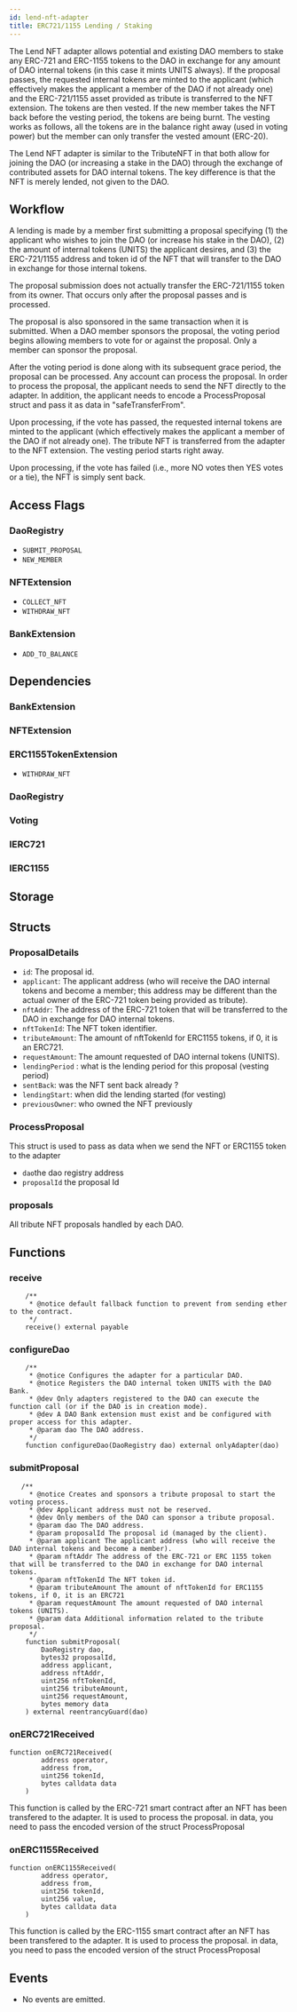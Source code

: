 ```yaml
---
id: lend-nft-adapter
title: ERC721/1155 Lending / Staking
---
```


The Lend NFT adapter allows potential and existing DAO members to stake any ERC-721 and ERC-1155 tokens to the DAO in exchange for any amount of DAO internal tokens (in this case it mints UNITS always). If the proposal passes, the requested internal tokens are minted to the applicant (which effectively makes the applicant a member of the DAO if not already one) and the ERC-721/1155 asset provided as tribute is transferred to the NFT extension. The tokens are then vested. If the new member takes the NFT back before the vesting period, the tokens are being burnt. The vesting works as follows, all the tokens are in the balance right away (used in voting power) but the member can only transfer the vested amount (ERC-20).

The Lend NFT adapter is similar to the TributeNFT in that both allow for joining the DAO (or increasing a stake in the DAO) through the exchange of contributed assets for DAO internal tokens. The key difference is that the NFT is merely lended, not given to the DAO.

## Workflow

A lending is made by a member first submitting a proposal specifying (1) the applicant who wishes to join the DAO (or increase his stake in the DAO), (2) the amount of internal tokens (UNITS) the applicant desires, and (3) the ERC-721/1155 address and token id of the NFT that will transfer to the DAO in exchange for those internal tokens.

The proposal submission does not actually transfer the ERC-721/1155 token from its owner. That occurs only after the proposal passes and is processed.

The proposal is also sponsored in the same transaction when it is submitted. When a DAO member sponsors the proposal, the voting period begins allowing members to vote for or against the proposal. Only a member can sponsor the proposal.

After the voting period is done along with its subsequent grace period, the proposal can be processed. Any account can process the proposal. In order to process the proposal, the applicant needs to send the NFT directly to the adapter. In addition, the applicant needs to encode a ProcessProposal struct and pass it as data in "safeTransferFrom".

Upon processing, if the vote has passed, the requested internal tokens are minted to the applicant (which effectively makes the applicant a member of the DAO if not already one). The tribute NFT is transferred from the adapter to the NFT extension. The vesting period starts right away.

Upon processing, if the vote has failed (i.e., more NO votes then YES votes or a tie), the NFT is simply sent back.

## Access Flags

### DaoRegistry

- `SUBMIT_PROPOSAL`
- `NEW_MEMBER`

### NFTExtension

- `COLLECT_NFT`
- `WITHDRAW_NFT`

### BankExtension

- `ADD_TO_BALANCE`

## Dependencies

### BankExtension

### NFTExtension

### ERC1155TokenExtension

- `WITHDRAW_NFT`

### DaoRegistry

### Voting

### IERC721

### IERC1155

## Storage

## Structs

### ProposalDetails

- `id`: The proposal id.
- `applicant`: The applicant address (who will receive the DAO internal tokens and become a member; this address may be different than the actual owner of the ERC-721 token being provided as tribute).
- `nftAddr`: The address of the ERC-721 token that will be transferred to the DAO in exchange for DAO internal tokens.
- `nftTokenId`: The NFT token identifier.
- `tributeAmount`: The amount of nftTokenId for ERC1155 tokens, if 0, it is an ERC721.
- `requestAmount`: The amount requested of DAO internal tokens (UNITS).
- `lendingPeriod` : what is the lending period for this proposal (vesting period)
- `sentBack`: was the NFT sent back already ?
- `lendingStart`: when did the lending started (for vesting)
- `previousOwner`: who owned the NFT previously

### ProcessProposal

This struct is used to pass as data when we send the NFT or ERC1155 token to the adapter

- `dao`the dao registry address
- `proposalId` the proposal Id

### proposals

All tribute NFT proposals handled by each DAO.

## Functions

### receive

```solidity
    /**
     * @notice default fallback function to prevent from sending ether to the contract.
     */
    receive() external payable
```

### configureDao

```solidity
    /**
     * @notice Configures the adapter for a particular DAO.
     * @notice Registers the DAO internal token UNITS with the DAO Bank.
     * @dev Only adapters registered to the DAO can execute the function call (or if the DAO is in creation mode).
     * @dev A DAO Bank extension must exist and be configured with proper access for this adapter.
     * @param dao The DAO address.
     */
    function configureDao(DaoRegistry dao) external onlyAdapter(dao)
```

### submitProposal

```solidity
   /**
     * @notice Creates and sponsors a tribute proposal to start the voting process.
     * @dev Applicant address must not be reserved.
     * @dev Only members of the DAO can sponsor a tribute proposal.
     * @param dao The DAO address.
     * @param proposalId The proposal id (managed by the client).
     * @param applicant The applicant address (who will receive the DAO internal tokens and become a member).
     * @param nftAddr The address of the ERC-721 or ERC 1155 token that will be transferred to the DAO in exchange for DAO internal tokens.
     * @param nftTokenId The NFT token id.
     * @param tributeAmount The amount of nftTokenId for ERC1155 tokens, if 0, it is an ERC721
     * @param requestAmount The amount requested of DAO internal tokens (UNITS).
     * @param data Additional information related to the tribute proposal.
     */
    function submitProposal(
        DaoRegistry dao,
        bytes32 proposalId,
        address applicant,
        address nftAddr,
        uint256 nftTokenId,
        uint256 tributeAmount,
        uint256 requestAmount,
        bytes memory data
    ) external reentrancyGuard(dao)
```

### onERC721Received

```solidity
function onERC721Received(
        address operator,
        address from,
        uint256 tokenId,
        bytes calldata data
    )
```

This function is called by the ERC-721 smart contract after an NFT has been transfered to the adapter. It is used to process the proposal.
in data, you need to pass the encoded version of the struct ProcessProposal

### onERC1155Received

```solidity
function onERC1155Received(
        address operator,
        address from,
        uint256 tokenId,
        uint256 value,
        bytes calldata data
    )
```

This function is called by the ERC-1155 smart contract after an NFT has been transfered to the adapter. It is used to process the proposal.
in data, you need to pass the encoded version of the struct ProcessProposal

## Events

- No events are emitted.
